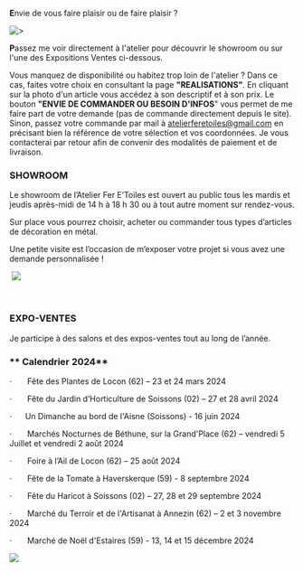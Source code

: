 
**E**nvie de vous faire plaisir ou de faire plaisir ?

![>](</asset/oiseau stylisé.jpg>)

**P**assez me voir directement à l'atelier pour découvrir le showroom ou sur l'une des Expositions Ventes ci-dessous.

Vous manquez de disponibilité ou habitez trop loin de l'atelier ? Dans ce cas, faites votre choix en consultant la page **"REALISATIONS"**. En cliquant sur la photo d'un article vous accédez à son descriptif et à son prix. Le bouton **"ENVIE DE COMMANDER OU BESOIN D'INFOS**" vous permet de me faire part de votre demande (pas de commande directement depuis le site). Sinon, passez votre commande par mail à [atelierferetoiles@gmail.com](mailto:atelierferetoiles@gmail.com) en précisant bien la référence de votre sélection et vos coordonnées. Je vous contacterai par retour afin de convenir des modalités de paiement et de livraison.

### SHOWROOM

Le showroom de l’Atelier Fer E’Toiles est ouvert au public  tous les mardis et jeudis après-midi de 14 h à 18 h 30 ou à tout autre moment sur rendez-vous.

Sur place vous pourrez choisir, acheter ou commander tous types d’articles de décoration en métal.

Une petite visite est l’occasion de m’exposer votre projet si vous avez une demande personnalisée !

 ![](</asset/show room 1.png>)

 

### EXPO-VENTES

Je participe à des salons et des expos-ventes tout au long de l’année.  

### **\*\* Calendrier 2024\*\***

·       Fête des Plantes de Locon (62) – 23 et 24 mars 2024

·       Fête du Jardin d’Horticulture de Soissons (02) – 27 et 28 avril 2024

·       Un Dimanche au bord de l'Aisne (Soissons) - 16 juin 2024

·       Marchés Nocturnes de Béthune, sur la Grand'Place (62) –  vendredi 5 Juillet et vendredi 2 août 2024

·       Foire à l’Ail de Locon (62) – 25 août 2024

·       Fête de la Tomate à Haverskerque (59) - 8 septembre 2024

·       Fête du Haricot à Soissons (02) – 27, 28 et 29 septembre 2024

·       Marché du Terroir et de l'Artisanat à Annezin (62) – 2 et 3 novembre 2024

·       Marché de Noël d'Estaires (59) - 13, 14 et 15 décembre 2024

![](</asset/expo vente 2.png>)

